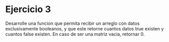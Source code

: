 # Ejercicio 3

Desarrolle una funcion que permita recibir un arreglo con datos exclusivamente booleanos, y que este retorne cuantos datos true existen y cuantos false existen. En caso de ser una matriz vacia, retornar 0.